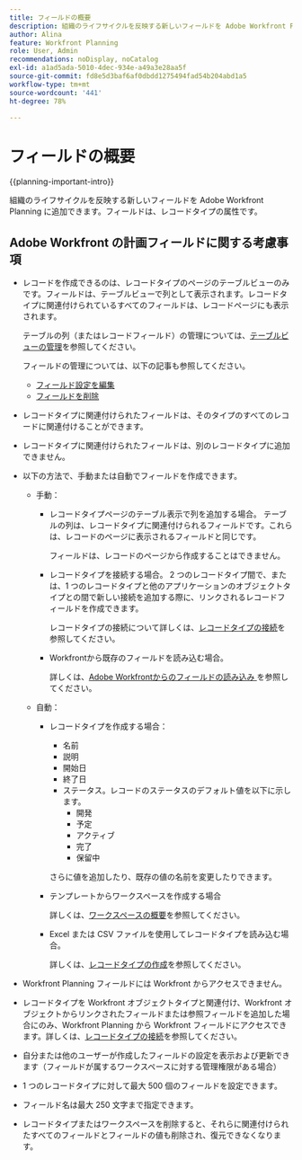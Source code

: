 ```yaml
---
title: フィールドの概要
description: 組織のライフサイクルを反映する新しいフィールドを Adobe Workfront Planning に追加できます。フィールドは、レコードタイプの属性です。
author: Alina
feature: Workfront Planning
role: User, Admin
recommendations: noDisplay, noCatalog
exl-id: a1ad5ada-5010-4dec-934e-a49a3e28aa5f
source-git-commit: fd8e5d3baf6af0dbdd1275494fad54b204abd1a5
workflow-type: tm+mt
source-wordcount: '441'
ht-degree: 78%

---
```



# フィールドの概要

<!--<span class="preview">The highlighted information on this page refers to functionality not yet generally available. It is available only in the Preview environment for all customers. After the monthly releases to Production, the same features are also available in the Production environment for customers who enabled fast releases. </span>   

<span class="preview">For information about fast releases, see [Enable or disable fast releases for your organization](/help/quicksilver/administration-and-setup/set-up-workfront/configure-system-defaults/enable-fast-release-process.md). </span> -->


{{planning-important-intro}}

組織のライフサイクルを反映する新しいフィールドを Adobe Workfront Planning に追加できます。フィールドは、レコードタイプの属性です。


## Adobe Workfront の計画フィールドに関する考慮事項

* レコードを作成できるのは、レコードタイプのページのテーブルビューのみです。フィールドは、テーブルビューで列として表示されます。レコードタイプに関連付けられているすべてのフィールドは、レコードページにも表示されます。

  テーブルの列（またはレコードフィールド）の管理については、[テーブルビューの管理](/help/quicksilver/planning/views/manage-the-table-view.md)を参照してください。

  フィールドの管理については、以下の記事も参照してください。

   * [フィールド設定を編集](/help/quicksilver/planning/fields/edit-fields.md)
   * [フィールドを削除](/help/quicksilver/planning/fields/delete-fields.md)

* レコードタイプに関連付けられたフィールドは、そのタイプのすべてのレコードに関連付けることができます。<!--will this change and will the fields be available for other record types, too?! Also, the next bullet might need to change too if this one changes -->

* レコードタイプに関連付けられたフィールドは、別のレコードタイプに追加できません。<!-- this will change when they open the Field library tab when creating a field-->

* 以下の方法で、手動または自動でフィールドを作成できます。

   * 手動：

      * レコードタイプページのテーブル表示で列を追加する場合。 テーブルの列は、レコードタイプに関連付けられるフィールドです。これらは、レコードのページに表示されるフィールドと同じです。

        フィールドは、レコードのページから作成することはできません。

      * レコードタイプを接続する場合。 2 つのレコードタイプ間で、または、1 つのレコードタイプと他のアプリケーションのオブジェクトタイプとの間で新しい接続を追加する際に、リンクされるレコードフィールドを作成できます。

        レコードタイプの接続について詳しくは、[レコードタイプの接続](/help/quicksilver/planning/architecture/connect-record-types.md)を参照してください。

      * Workfrontから既存のフィールドを読み込む場合。

        詳しくは、[Adobe Workfrontからのフィールドの読み込み ](/help/quicksilver/planning/fields/import-fields-from-workfront.md) を参照してください。


   * 自動：

      * レコードタイプを作成する場合：

         * 名前
         * 説明
         * 開始日
         * 終了日
         * ステータス。レコードのステータスのデフォルト値を以下に示します。
            * 開発
            * 予定
            * アクティブ
            * 完了
            * 保留中

        さらに値を追加したり、既存の値の名前を変更したりできます。

      * テンプレートからワークスペースを作成する場合

        詳しくは、[ワークスペースの概要](/help/quicksilver/planning/architecture/create-workspaces.md)を参照してください。

      * Excel または CSV ファイルを使用してレコードタイプを読み込む場合。

        詳しくは、[レコードタイプの作成](/help/quicksilver/planning/architecture/create-record-types.md)を参照してください。

* Workfront Planning フィールドには Workfront からアクセスできません。

* レコードタイプを Workfront オブジェクトタイプと関連付け、Workfront オブジェクトからリンクされたフィールドまたは参照フィールドを追加した場合にのみ、Workfront Planning から Workfront フィールドにアクセスできます。詳しくは、[レコードタイプの接続](/help/quicksilver/planning/architecture/connect-record-types.md)を参照してください。

* 自分または他のユーザーが作成したフィールドの設定を表示および更新できます（フィールドが属するワークスペースに対する管理権限がある場合） <!--<span class="preview">and record type</span>-->

* 1 つのレコードタイプに対して最大 500 個のフィールドを設定できます。

* フィールド名は最大 250 文字まで指定できます。

* レコードタイプまたはワークスペースを削除すると、それらに関連付けられたすべてのフィールドとフィールドの値も削除され、復元できなくなります。<!-- this might change with a possible recycle bin solution?!-->
